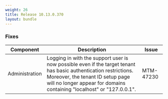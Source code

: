 ```yaml
---
weight: 26
title: Release 10.13.0.370
layout: bundle
---
```


<!--10.13.0.362-10.13.0.370-->

### Fixes

<div><table ><colgroup>
<col style="width: 15%;"><col style="width: 70%;"><col style="width: 15%;"></colgroup>
<thead><tr>
<th>
Component</th>
<th>
Description</th>
<th>
Issue</th>
</tr>
</thead><tbody>

<tr>
<td>Administration</td>
<td>Logging in with the support user is now possible even if the target tenant has basic authentication restrictions. Moreover, the tenant ID setup page will no longer appear for domains containing "localhost" or "127.0.0.1".</td>
<td>MTM-47230</td>
</tr>

</tbody></table></div>
